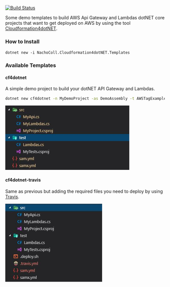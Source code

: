 [![Build Status](https://travis-ci.com/NachoColl/dotnet-cf4dotnet-templates.svg?branch=master)](https://travis-ci.com/NachoColl/dotnet-cf4dotnet-templates)

Some demo templates to build AWS Api Gateway and Lambdas dotNET core projects that want to get deployed on AWS by using the tool [Cloudformation4dotNET](https://github.com/NachoColl/dotnet-cf4dotnet).

### How to Install

```
dotnet new -i NachoColl.Cloudformation4dotNET.Templates
```

### Available Templates

#### cf4dotnet

A simple demo project to build your dotNET API Gateway and Lambdas.

```bash
dotnet new cf4dotnet -n MyDemoProject -as DemoAssembly -t AWSTagExample
```

![cf4dotnet-image](./assets/images/cf4dotnet_files.JPG)

#### cf4dotnet-travis

Same as previous but adding the required files you need to deploy by using [Travis](https://travis-ci.com/). 

![cf4dotnet-travis-image](./assets/images/cf4dotnet-travis_files.JPG)